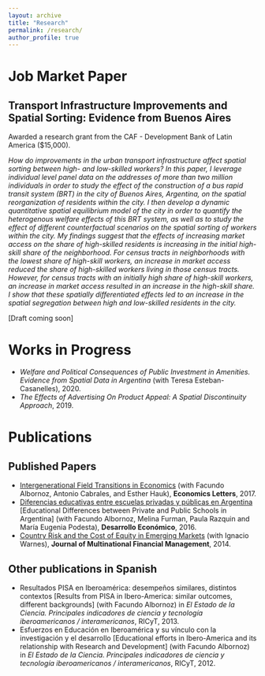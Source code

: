 ```yaml
---
layout: archive
title: "Research"
permalink: /research/
author_profile: true
---
```


# Job Market Paper
## **Transport Infrastructure Improvements and Spatial Sorting: Evidence from Buenos Aires** 

Awarded a research grant from the CAF - Development Bank of Latin America ($15,000).

*How do improvements in the urban transport infrastructure affect spatial sorting between high- and low-skilled workers? 
In this paper, I leverage individual level panel data on the addresses of more than two million individuals in order to study
the effect of the construction of a bus rapid transit system (BRT) in the city of Buenos Aires, Argentina, on the spatial
reorganization of residents within the city. I then develop a dynamic quantitative spatial equilibrium model of the city
in order to quantify the heterogenous welfare effects of this BRT system, as well as to study the effect of different
counterfactual scenarios on the spatial sorting of workers within the city. My findings suggest that the effects of increasing
market access on the share of high-skilled residents is increasing in the initial high-skill share of the neighborhood. For
census tracts in neighborhoods with the lowest share of high-skill workers, an increase in market access reduced the share of
high-skilled workers living in those census tracts. However, for census tracts with an initially high share of high-skill workers,
an increase in market access resulted in an increase in the high-skill share. I show that these spatially differentiated effects
led to an increase in the spatial segregation between high and low-skilled residents in the city.*

\[Draft coming soon\]

# Works in Progress
- *Welfare and Political Consequences of Public Investment in Amenities. Evidence from Spatial Data in Argentina* (with Teresa Esteban-Casanelles), 2020.
- *The Effects of Advertising On Product Appeal: A Spatial Discontinuity Approach*, 2019.

# Publications
## Published Papers
- [Intergenerational Field Transitions in Economics](https://www.sciencedirect.com/science/article/pii/S0165176517300472) (with Facundo Albornoz, Antonio Cabrales, and Esther 
Hauk), **Economics Letters**, 2017.
- [Diferencias educativas entre escuelas privadas y públicas en Argentina](https://www.jstor.org/stable/44735992) \[Educational Differences between Private and Public Schools in Argentina\] (with Facundo 
Albornoz, Melina Furman, Paula Razquin and María Eugenia Podesta), **Desarrollo Económico**, 2016.
- [Country Risk and the Cost of Equity in Emerging Markets](https://www.sciencedirect.com/science/article/pii/S1042444X14000449) (with Ignacio Warnes), **Journal of Multinational Financial Management**, 2014.

## Other publications in Spanish
- Resultados PISA en Iberoamérica: desempeños similares, distintos contextos \[Results from PISA in Ibero-America: similar outcomes, different backgrounds\] (with Facundo Albornoz) in *El Estado de la Ciencia. Principales indicadores de ciencia y tecnología iberoamericanos / interamericanos*, RICyT, 2013.
- Esfuerzos en Educación en Iberoamérica y su vínculo con la investigación y el desarrollo [Educational efforts in Ibero-America and its relationship with Research and Development] (with Facundo Albornoz) in *El Estado de la Ciencia. Principales indicadores de ciencia y tecnología iberoamericanos / interamericanos*, RICyT, 2012.
